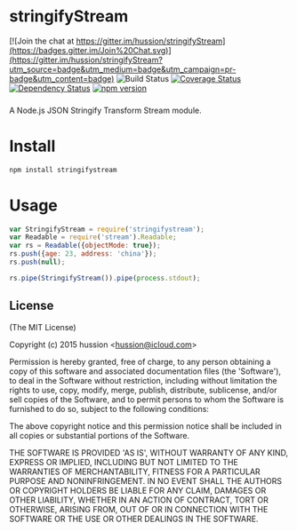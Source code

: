 # stringifyStream  

[![Join the chat at https://gitter.im/hussion/stringifyStream](https://badges.gitter.im/Join%20Chat.svg)](https://gitter.im/hussion/stringifyStream?utm_source=badge&utm_medium=badge&utm_campaign=pr-badge&utm_content=badge)
![Build Status](https://travis-ci.org/hussion/stringifyStream.svg?branch=master)
[![Coverage Status](https://coveralls.io/repos/hussion/stringifyStream/badge.svg?branch=master)](https://coveralls.io/r/hussion/stringifyStream?branch=master)
[![Dependency Status](https://gemnasium.com/hussion/stringifyStream.svg)](https://gemnasium.com/hussion/stringifyStream)
[![npm version](https://badge.fury.io/js/stringifystream.svg)](http://badge.fury.io/js/stringifystream)
### 
A Node.js JSON Stringify Transform Stream module.

# Install

```bash
npm install stringifystream
```

# Usage

```js
var StringifyStream = require('stringifystream');
var Readable = require('stream').Readable;
var rs = Readable({objectMode: true});
rs.push({age: 23, address: 'china'});
rs.push(null);

rs.pipe(StringifyStream()).pipe(process.stdout);
```  

## License 

(The MIT License)

Copyright (c) 2015 hussion &lt;hussion@icloud.com&gt;

Permission is hereby granted, free of charge, to any person obtaining
a copy of this software and associated documentation files (the
'Software'), to deal in the Software without restriction, including
without limitation the rights to use, copy, modify, merge, publish,
distribute, sublicense, and/or sell copies of the Software, and to
permit persons to whom the Software is furnished to do so, subject to
the following conditions:

The above copyright notice and this permission notice shall be
included in all copies or substantial portions of the Software.

THE SOFTWARE IS PROVIDED 'AS IS', WITHOUT WARRANTY OF ANY KIND,
EXPRESS OR IMPLIED, INCLUDING BUT NOT LIMITED TO THE WARRANTIES OF
MERCHANTABILITY, FITNESS FOR A PARTICULAR PURPOSE AND NONINFRINGEMENT.
IN NO EVENT SHALL THE AUTHORS OR COPYRIGHT HOLDERS BE LIABLE FOR ANY
CLAIM, DAMAGES OR OTHER LIABILITY, WHETHER IN AN ACTION OF CONTRACT,
TORT OR OTHERWISE, ARISING FROM, OUT OF OR IN CONNECTION WITH THE
SOFTWARE OR THE USE OR OTHER DEALINGS IN THE SOFTWARE.
